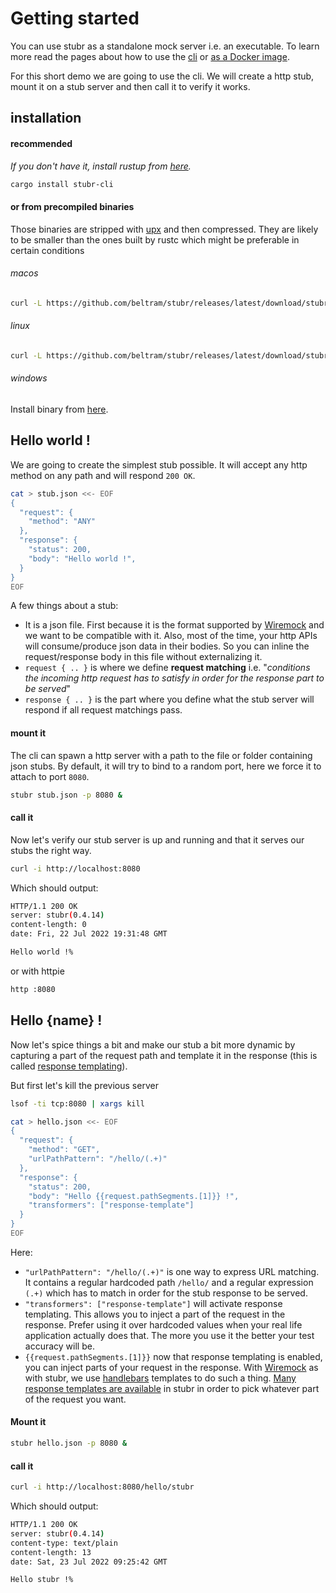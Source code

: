# Getting started

You can use stubr as a standalone mock server i.e. an executable. To learn more read the pages about how to use the
[cli](../cli.md) or [as a Docker image](../docker.md).

For this short demo we are going to use the cli. We will create a http stub, mount it on a stub server and then call it
to verify it works.

## installation

#### recommended

*If you don't have it, install rustup from [here](https://rustup.rs/).*

```bash
cargo install stubr-cli
```

#### or from precompiled binaries

Those binaries are stripped with [upx](https://upx.github.io/) and then compressed. They are likely to be smaller than
the ones built by rustc which might be preferable in certain conditions

###### macos

```bash
curl -L https://github.com/beltram/stubr/releases/latest/download/stubr-macos.tar.gz | tar xz - -C /usr/local/bin
```

###### linux

```bash
curl -L https://github.com/beltram/stubr/releases/latest/download/stubr-linux.tar.gz | tar xz - -C /usr/local/bin
```

###### windows

Install binary from [here](https://github.com/beltram/stubr/releases/latest/download/stubr-windozs.zip).

## Hello world !

We are going to create the simplest stub possible. It will accept any http method on any path and will respond `200 OK`.

```bash
cat > stub.json <<- EOF
{
  "request": {
    "method": "ANY"
  },
  "response": {
    "status": 200,
    "body": "Hello world !",
  }
}
EOF
```

A few things about a stub:

* It is a json file. First because it is the format supported by [Wiremock](https://github.com/tomakehurst/wiremock) and
  we want to be compatible with it. Also, most of the time, your http APIs will consume/produce json data in their
  bodies. So you can inline the request/response body in this file without externalizing it.
* `request { .. }` is where we define **request matching** i.e. "*conditions the incoming http request has to satisfy in
  order for the response part to be served*"
* `response { .. }` is the part where you define what the stub server will respond if all request matchings pass.

#### mount it

The cli can spawn a http server with a path to the file or folder containing json stubs. By default, it will try to bind
to a random port, here we force it to attach to port `8080`.

```bash
stubr stub.json -p 8080 &
```

#### call it

Now let's verify our stub server is up and running and that it serves our stubs the right way.

```bash
curl -i http://localhost:8080
```

Which should output:

```bash
HTTP/1.1 200 OK
server: stubr(0.4.14)
content-length: 0
date: Fri, 22 Jul 2022 19:31:48 GMT

Hello world !%
```

or with httpie

```bash
http :8080
```

## Hello {name} !

Now let's spice things a bit and make our stub a bit more dynamic by capturing a part of the request path and template
it in the response (this is called [response templating](../stubs/response.md)).

But first let's kill the previous server

```bash
lsof -ti tcp:8080 | xargs kill
```

```bash
cat > hello.json <<- EOF
{
  "request": {
    "method": "GET",
    "urlPathPattern": "/hello/(.+)"
  },
  "response": {
    "status": 200,
    "body": "Hello {{request.pathSegments.[1]}} !",
    "transformers": ["response-template"]
  }
}
EOF
```

Here:

* `"urlPathPattern": "/hello/(.+)"` is one way to express URL matching. It contains a regular hardcoded path `/hello/`
  and a regular expression `(.+)` which has to match in order for the stub response to be served.
* `"transformers": ["response-template"]` will activate response templating. This allows you to inject a part of the
  request in the response. Prefer using it over hardcoded values when your real life application actually does that. The
  more you use it the better your test accuracy will be.
* `{{request.pathSegments.[1]}}` now that response templating is enabled, you can inject parts of your request in the
  response. With [Wiremock](https://github.com/tomakehurst/wiremock) as with stubr, we
  use [handlebars](https://handlebarsjs.com/) templates to do such a
  thing. [Many response templates are available](../stubs/response.md) in stubr in order to pick whatever part
  of the request you want.

#### Mount it

```bash
stubr hello.json -p 8080 &
```

#### call it

```bash
curl -i http://localhost:8080/hello/stubr
```

Which should output:

```bash
HTTP/1.1 200 OK
server: stubr(0.4.14)
content-type: text/plain
content-length: 13
date: Sat, 23 Jul 2022 09:25:42 GMT

Hello stubr !%
```